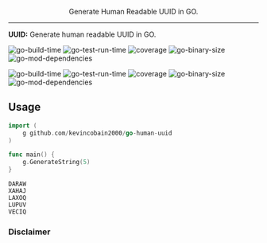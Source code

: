 <!-- <p align="center">
  <img alt="go-human-uuid" alt="human readable uuid in GO" src="https://imgur.com/fHfULta.png" width="160">
</p> -->

<p align="center">
  Generate Human Readable UUID in GO.
</p>

---

**UUID:** Generate human readable UUID in GO.

![go-build-time](https://coveritup.app/badge?org=kevincobain2000&repo=go-human-uuid&type=go-build-time&branch=master)
![go-test-run-time](https://coveritup.app/badge?org=kevincobain2000&repo=go-human-uuid&type=go-test-run-time&branch=master)
![coverage](https://coveritup.app/badge?org=kevincobain2000&repo=go-human-uuid&type=coverage&branch=master)
![go-binary-size](https://coveritup.app/badge?org=kevincobain2000&repo=go-human-uuid&type=go-binary-size&branch=master)
![go-mod-dependencies](https://coveritup.app/badge?org=kevincobain2000&repo=go-human-uuid&type=go-mod-dependencies&branch=master)

![go-build-time](https://coveritup.app/chart?org=kevincobain2000&repo=go-human-uuid&type=go-build-time&output=svg&width=160&height=160&branch=master&line=fill)
![go-test-run-time](https://coveritup.app/chart?org=kevincobain2000&repo=go-human-uuid&type=go-test-run-time&output=svg&width=160&height=160&branch=master)
![coverage](https://coveritup.app/chart?org=kevincobain2000&repo=go-human-uuid&type=coverage&output=svg&width=160&height=160&branch=master&line=fill)
![go-binary-size](https://coveritup.app/chart?org=kevincobain2000&repo=go-human-uuid&type=go-binary-size&output=svg&width=160&height=160&branch=master)
![go-mod-dependencies](https://coveritup.app/chart?org=kevincobain2000&repo=go-human-uuid&type=go-mod-dependencies&output=svg&width=160&height=160&branch=master&line=fill)




## Usage

```go
import (
    g github.com/kevincobain2000/go-human-uuid
)

func main() {
    g.GenerateString(5)
}
```

```
DARAW
XAHAJ
LAXOQ
LUPUV
VECIQ
```

### Disclaimer
